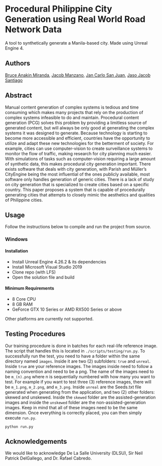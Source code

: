 
# Procedural Philippine City Generation using Real World Road Network Data

A tool to synthetically generate a Manila-based city. Made using Unreal Engine 4.




## Authors
[Bruce Anakin Miranda](https://github.com/KiwiGameDev), [Jacob Manzano](https://github.com/PigletGD), [Jan Carlo San Juan](https://github.com/jancarlosanjuan), [Jaso Jacob Santiago](https://github.com/JasoSantiago)
## Abstract
Manual content generation of complex systems is tedious and time consuming which makes many projects that rely on the production of complex systems infeasible to do and maintain. Procedural content generation (PCG) solves this problem by providing a limitless source of generated content, but will always be only good at generating the complex systems it was designed to generate. Because technology is starting to become more accessible and efficient, countries have the opportunity to utilize and adapt these new technologies for the betterment of society. For example, cities can use computer-vision to create surveillance systems to monitor the flow of traffic, making research for city planning much easier. With simulations of tasks such as computer-vision requiring a large amount of synthetic data, this makes procedural city generation important. There exists software that deals with city generation, with Parish and Müller’s CityEngine being the most influential of the ones publicly available, most software only handles generation of generic cities. There is a lack of study on city generation that is specialized to create cities based on a specific country. This paper proposes a system that is capable of  procedurally generating cities that attempts to closely mimic the aesthetics and qualities of Philippine cities.
## Usage
Follow the instructions below to compile and run the project from source.

### Windows
#### Installation
- Install Unreal Engine 4.26.2 & its dependencies
- Install Microsoft Visual Studio 2019
- Clone repo (with LFS)
- Open the solution file and build

#### Minimum Requirements
- 8 Core CPU
- 8 GB RAM
- GeForce GTX 10 Series or AMD RX500 Series or above

Other platforms are currently not supported.
## Testing Procedures
Our training procedure is done in batches for each real-life reference image. The script that handles this is located in ```./scripts/testing/run.py```. To successfully run the test, you need to have a folder within the same directory named ```images```. Inside it are two (2) subfolders: ```true``` and ```unreal```. Inside ```true``` are your reference images. The images inside need to follow a naming convention and need to be a png. The name of the images need to be ```m_(n).png``` where n is sequentially numbered with how many you want to test. For example if you want to test three (3) reference images, there will be ```m_1.png```, ```m_2.png```, and ```m_3.png```. Inside ```unreal``` are the Seeds.txt file generated when generating from the application, and two (2) other folders: skewed and unskewed. Inside the ```skewed``` folder are the assisted-generation images and inside the ```unskewed``` folder are the non-assisted-generation images. Keep in mind that all of these images need to be the same dimension. Once everything is correctly placed, you can then simply execute ```run.py```.

```
python run.py
```
## Acknowledgements
We would like to acknowledge De La Salle University (DLSU), Sir Neil Patrick DelGallego, and Dr. Rafael Cabredo.